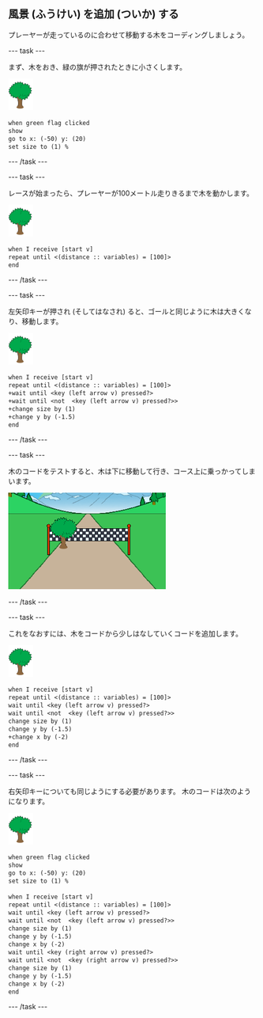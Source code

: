 ## 風景 (ふうけい) を追加 (ついか) する

プレーヤーが走っているのに合わせて移動する木をコーディングしましょう。

--- task ---

まず、木をおき、緑の旗が押されたときに小さくします。

![木のスプライト](images/tree-sprite.png)

```blocks3
when green flag clicked
show
go to x: (-50) y: (20)
set size to (1) %
```

--- /task ---


--- task ---

レースが始まったら、プレーヤーが100メートル走りきるまで木を動かします。

![木のスプライト](images/tree-sprite.png)

```blocks3
when I receive [start v]
repeat until <(distance :: variables) = [100]>
end

```

--- /task ---

--- task ---

左矢印キーが押され (そしてはなされ) ると、ゴールと同じように木は大きくなり、移動します。

![木のスプライト](images/tree-sprite.png)

```blocks3
when I receive [start v]
repeat until <(distance :: variables) = [100]>
+wait until <key (left arrow v) pressed?>
+wait until <not  <key (left arrow v) pressed?>>
+change size by (1)
+change y by (-1.5)
end
```

--- /task ---

--- task ---

木のコードをテストすると、木は下に移動して行き、コース上に乗っかってしまいます。

![コースに乗っかる木](images/sprint-tree-bug.png)

--- /task ---

--- task ---

これをなおすには、木をコードから少しはなしていくコードを追加します。

![木のスプライト](images/tree-sprite.png)

```blocks3
when I receive [start v]
repeat until <(distance :: variables) = [100]>
wait until <key (left arrow v) pressed?>
wait until <not  <key (left arrow v) pressed?>>
change size by (1)
change y by (-1.5)
+change x by (-2)
end
```

--- /task ---

--- task ---

右矢印キーについても同じようにする必要があります。 木のコードは次のようになります。

![木のスプライト](images/tree-sprite.png)

```blocks3
when green flag clicked
show
go to x: (-50) y: (20)
set size to (1) %

when I receive [start v]
repeat until <(distance :: variables) = [100]>
wait until <key (left arrow v) pressed?>
wait until <not  <key (left arrow v) pressed?>>
change size by (1)
change y by (-1.5)
change x by (-2)
wait until <key (right arrow v) pressed?>
wait until <not  <key (right arrow v) pressed?>>
change size by (1)
change y by (-1.5)
change x by (-2)
end
```

--- /task ---

